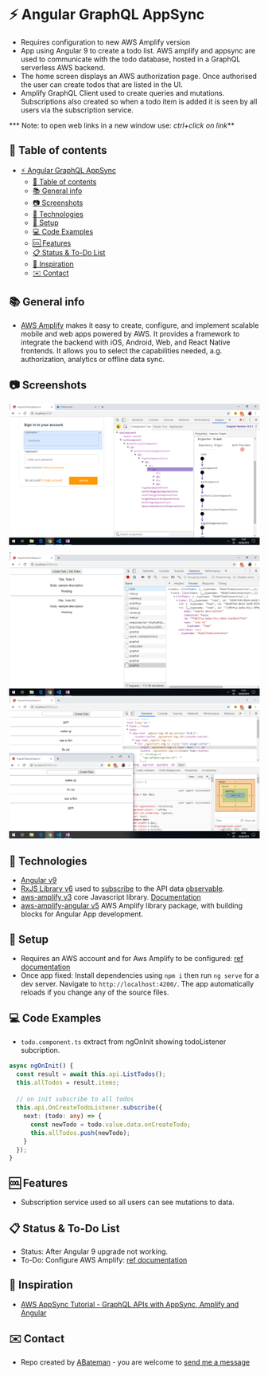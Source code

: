# :zap: Angular GraphQL AppSync

* Requires configuration to new AWS Amplify version
* App using Angular 9 to create a todo list. AWS amplify and appsync are used to communicate with the todo database, hosted in a GraphQL serverless AWS backend.
* The home screen displays an AWS authorization page. Once authorised the user can create todos that are listed in the UI.
* Amplify GraphQL Client used to create queries and mutations. Subscriptions also created so when a todo item is added it is seen by all users via the subscription service.

*** Note: to open web links in a new window use: _ctrl+click on link_**

## :page_facing_up: Table of contents

* [:zap: Angular GraphQL AppSync](#zap-angular-graphql-appsync)
  * [:page_facing_up: Table of contents](#pagefacingup-table-of-contents)
  * [:books: General info](#books-general-info)
  * [:camera: Screenshots](#camera-screenshots)
  * [:signal_strength: Technologies](#signalstrength-technologies)
  * [:floppy_disk: Setup](#floppydisk-setup)
  * [:computer: Code Examples](#computer-code-examples)
  * [:cool: Features](#cool-features)
  * [:clipboard: Status & To-Do List](#clipboard-status--to-do-list)
  * [:clap: Inspiration](#clap-inspiration)
  * [:envelope: Contact](#envelope-contact)

## :books: General info

* [AWS Amplify](https://aws.amazon.com/amplify/?nc1=h_ls) makes it easy to create, configure, and implement scalable mobile and web apps powered by AWS. It provides a framework to integrate the backend with iOS, Android, Web, and React Native frontends. It allows you to select the capabilities needed, a.g. authorization, analytics or offline data sync.

## :camera: Screenshots

![Example screenshot](./img/auth.png).
![Example screenshot](./img/todos.png)
![Example screenshot](./img/updates.png)

## :signal_strength: Technologies

* [Angular v9](https://angular.io/)
* [RxJS Library v6](https://angular.io/guide/rx-library) used to [subscribe](http://reactivex.io/documentation/operators/subscribe.html) to the API data [observable](http://reactivex.io/documentation/observable.html).
* [aws-amplify v3](https://www.npmjs.com/package/aws-amplify) core Javascript library. [Documentation](https://aws-amplify.github.io/docs/js/start?platform=purejs)
* [aws-amplify-angular v5](https://www.npmjs.com/package/aws-amplify-angular) AWS Amplify library package, with building blocks for Angular App development.

## :floppy_disk: Setup

* Requires an AWS account and for Aws Amplify to be configured: [ref documentation](https://docs.amplify.aws/start/getting-started/installation/q/integration/angular#option-1-watch-the-video-guide)
* Once app fixed: Install dependencies using `npm i` then run `ng serve` for a dev server. Navigate to `http://localhost:4200/`. The app automatically reloads if you change any of the source files.

## :computer: Code Examples

* `todo.component.ts` extract from ngOnInit showing todoListener subcription.

```Typescript
async ngOnInit() {
  const result = await this.api.ListTodos();
  this.allTodos = result.items;

  // on init subscribe to all todos
  this.api.OnCreateTodoListener.subscribe({
    next: (todo: any) => {
      const newTodo = todo.value.data.onCreateTodo;
      this.allTodos.push(newTodo);
    }
  });
}
```

## :cool: Features

* Subscription service used so all users can see mutations to data.

## :clipboard: Status & To-Do List

* Status: After Angular 9 upgrade not working.
* To-Do: Configure AWS Amplify: [ref documentation](https://docs.amplify.aws/start/getting-started/installation/q/integration/angular#option-1-watch-the-video-guide)

## :clap: Inspiration

* [AWS AppSync Tutorial - GraphQL APIs with AppSync, Amplify and Angular](https://www.youtube.com/watch?v=QEMfnr5MO1w)

## :envelope: Contact

* Repo created by [ABateman](https://www.andrewbateman.org) - you are welcome to [send me a message](https://andrewbateman.org/contact)
